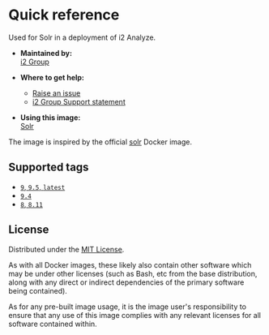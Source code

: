 # Quick reference

Used for Solr in a deployment of i2 Analyze.

- **Maintained by:**  
  [i2 Group](https://i2group.com/)

- **Where to get help:**  
  - [Raise an issue](https://github.com/i2group/analyze-docker/issues?q=is%3Aissue+is%3Aopen)
  - [i2 Group Support statement](https://support.i2group.com/s/article/2291)

- **Using this image:**  
  [Solr](https://i2group.github.io/analyze-containers/content/images-and-containers/solr.html)

The image is inspired by the official [solr](https://hub.docker.com/_/solr) Docker image.

## Supported tags

- [`9`, `9.5`, `latest`](https://github.com/i2group/analyze-docker/blob/main/images/solr/9.5/Dockerfile)
- [`9.4`](https://github.com/i2group/analyze-docker/blob/main/images/solr/9.4/Dockerfile)
- [`8`, `8.11`](https://github.com/i2group/analyze-docker/blob/main/images/solr/8.11/Dockerfile)

## License

Distributed under the [MIT License](../../LICENSE).

As with all Docker images, these likely also contain other software which may be under other licenses (such as Bash, etc from the base distribution, along with any direct or indirect dependencies of the primary software being contained).

As for any pre-built image usage, it is the image user's responsibility to ensure that any use of this image complies with any relevant licenses for all software contained within.
